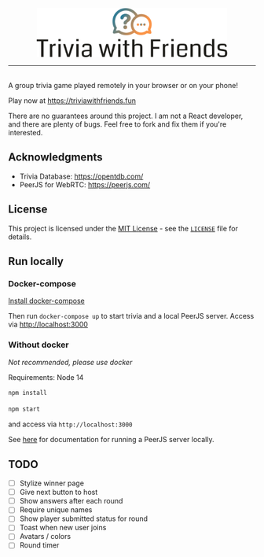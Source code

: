 <p align="center">
  <a href="https://triviawithfriends.fun">
    <img alt="Trivia with Friends logo" src="https://raw.githubusercontent.com/caitlinelfring/trivia/main/src/static/logo.svg" height="100" />
  </a>
</p>

---
<br />
A group trivia game played remotely in your browser or on your phone!

Play now at <https://triviawithfriends.fun>

There are no guarantees around this project. I am not a React developer, and there are plenty of bugs. Feel free to fork and fix them if you're interested.

## Acknowledgments

* Trivia Database: <https://opentdb.com/>
* PeerJS for WebRTC: <https://peerjs.com/>

## License

This project is licensed under the [MIT License](https://opensource.org/licenses/MIT) - see the [`LICENSE`](./LICENSE) file for details.

## Run locally

### Docker-compose

[Install docker-compose](https://docs.docker.com/compose/install/)

Then run `docker-compose up` to start trivia and a local PeerJS server. Access via <http://localhost:3000>

### Without docker

*Not recommended, please use docker*

Requirements: Node 14

```bash
npm install

npm start
```

and access via `http://localhost:3000`

See [here](https://github.com/peers/peerjs-server#natively) for documentation for running a PeerJS server locally.

## TODO

* [ ] Stylize winner page
* [ ] Give next button to host
* [ ] Show answers after each round
* [ ] Require unique names
* [ ] Show player submitted status for round
* [ ] Toast when new user joins
* [ ] Avatars / colors
* [ ] Round timer
